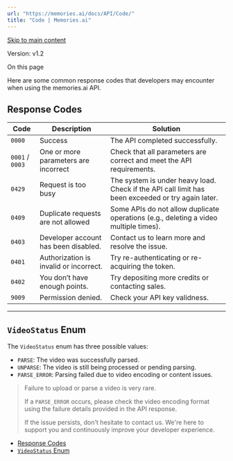 ```yaml
---
url: "https://memories.ai/docs/API/Code/"
title: "Code | Memories.ai"
---
```


[Skip to main content](https://memories.ai/docs/API/Code/#__docusaurus_skipToContent_fallback)

Version: v1.2

On this page

Here are some common response codes that developers may encounter when using the memories.ai API.

## Response Codes [​](https://memories.ai/docs/API/Code/\#response-codes "Direct link to Response Codes")

| Code | Description | Solution |
| --- | --- | --- |
| `0000` | Success | The API completed successfully. |
| `0001` / `0003` | One or more parameters are incorrect | Check that all parameters are correct and meet the API requirements. |
| `0429` | Request is too busy | The system is under heavy load. Check if the API call limit has been exceeded or try again later. |
| `0409` | Duplicate requests are not allowed | Some APIs do not allow duplicate operations (e.g., deleting a video multiple times). |
| `0403` | Developer account has been disabled. | Contact us to learn more and resolve the issue. |
| `0401` | Authorization is invalid or incorrect. | Try re-authenticating or re-acquiring the token. |
| `0402` | You don’t have enough points. | Try depositing more credits or contacting sales. |
| `9009` | Permission denied. | Check your API key validness. |

* * *

## `VideoStatus` Enum [​](https://memories.ai/docs/API/Code/\#videostatus-enum "Direct link to videostatus-enum")

The `VideoStatus` enum has three possible values:

- `PARSE`: The video was successfully parsed.
- `UNPARSE`: The video is still being processed or pending parsing.
- `PARSE_ERROR`: Parsing failed due to video encoding or content issues.

> Failure to upload or parse a video is very rare.
>
> If a `PARSE_ERROR` occurs, please check the video encoding format using the failure details provided in the API response.
>
> If the issue persists, don't hesitate to contact us. We're here to support you and continuously improve your developer experience.

- [Response Codes](https://memories.ai/docs/API/Code/#response-codes)
- [`VideoStatus` Enum](https://memories.ai/docs/API/Code/#videostatus-enum)
